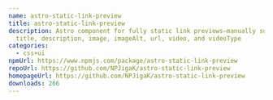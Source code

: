 ```yaml
---
name: astro-static-link-preview
title: astro-static-link-preview
description: Astro component for fully static link previews—manually supply
  title, description, image, imageAlt, url, video, and videoType
categories:
  - css+ui
npmUrl: https://www.npmjs.com/package/astro-static-link-preview
repoUrl: https://github.com/NPJigaK/astro-static-link-preview
homepageUrl: https://github.com/NPJigaK/astro-static-link-preview
downloads: 266
---
```

